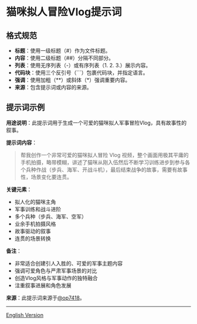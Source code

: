 # 猫咪拟人冒险Vlog提示词

## 格式规范

- **标题**：使用一级标题（#）作为文件标题。
- **内容**：使用二级标题（##）分隔不同部分。
- **列表**：使用无序列表（-）或有序列表（1. 2. 3.）展示内容。
- **代码块**：使用三个反引号（```）包裹代码块，并指定语言。
- **强调**：使用加粗（**）或斜体（*）强调重要内容。
- **来源**：包含提示词或内容的来源。

## 提示词示例

**用途说明**：此提示词用于生成一个可爱的猫咪拟人军事冒险Vlog，具有故事性的叙事。

**提示词内容**：
> 帮我创作一个非常可爱的猫咪拟人冒险 Vlog 视频，整个画面用极其平庸的手机拍摄，略带模糊，讲述了猫咪从刚入伍然后不断学习训练进步到参与各个兵种作战（步兵、海军、开战斗机），最后结束战争的故事，需要有故事性，场景变化要连贯。

**关键元素**：
- 拟人化的猫咪主角
- 军事训练和战斗进阶
- 多个兵种（步兵、海军、空军）
- 业余手机拍摄风格
- 故事驱动的叙事
- 连贯的场景转换

**备注**：
- 非常适合创建引人入胜的、可爱的军事主题内容
- 强调可爱角色与严肃军事场景的对比
- 创造Vlog风格与军事动作的独特融合
- 注重叙事进展和角色发展

**来源**：此提示词来源于[@op7418](https://x.com/op7418/status/1925506260256137637?s=46)。

---

[English Version](cat_military_vlog_prompt.md) 